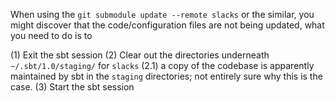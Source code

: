 
When using the `git submodule update --remote slacks` or the similar, you might
discover that the code/configuration files are not being updated, what you need
to do is to

(1) Exit the sbt session
(2) Clear out the directories underneath `~/.sbt/1.0/staging/` for `slacks` 
  (2.1) a copy of the codebase is apparently maintained by sbt in the `staging`
  directories; not entirely sure why this is the case.
(3) Start the sbt session 

